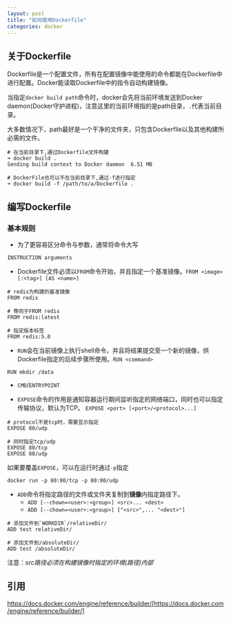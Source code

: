 ```yaml
---
layout: post
title: "如何使用Dockerfile"
categories: docker
---
```


## 关于Dockerfile
Dockerfile是一个配置文件，所有在配置镜像中能使用的命令都能在Dockerfile中进行配置。Docker能读取Dockerfile中的指令自动构建镜像。

当指定`docker build path`命令时，docker会先将当前环境发送到Docker daemon(Docker守护进程)，注意这里的当前环境指的是path目录，`.`代表当前目录。

大多数情况下，path最好是一个干净的文件夹，只包含Dockerfile以及其他构建所必需的文件。


```shell
# 在当前目录下,通过Dockerfile文件构建
➜ docker build .
Sending build context to Docker daemon  6.51 MB

# DockerFile也可以不在当前目录下,通过-f进行指定
➜ docker build -f /path/to/a/Dockerfile .
```


## 编写Dockerfile

### 基本规则
* 为了更容易区分命令与参数，通常将命令大写
```shell
INSTRUCTION arguments
```

* Dockerfile文件必须以`FROM`命令开始，并且指定一个基准镜像。`FROM <image>[:<tag>] [AS <name>]`
```shell
# redis为构建的基准镜像
FROM redis

# 等同于FROM redis
FROM redis:latest

# 指定版本标签
FROM redis:5.0
```

* `RUN`会在当前镜像上执行shell命令，并且将结果提交至一个新的镜像，供Dockerfile指定的后续步骤所使用。`RUN <command>`
```shell
RUN mkdir /data
```

* `CMD`/`ENTRYPOINT`


* `EXPOSE`命令的作用是通知容器运行期间监听指定的网络端口，同时也可以指定传输协议，默认为TCP。
`EXPOSE <port> [<port>/<protocol>...]`

```shell
# protocol不是tcp时，需要显示指定
EXPOSE 80/udp

# 同时指定tcp/udp
EXPOSE 80/tcp
EXPOSE 80/udp
```
如果要覆盖`EXPOSE`，可以在运行时通过`-p`指定
```shell
docker run -p 80:80/tcp -p 80:80/udp
```

* `ADD`命令将指定路径的文件或文件夹复制到**镜像**内指定路径下。
	+ `ADD [--chown=<user>:<group>] <src>... <dest>`
	+ `ADD [--chown=<user>:<group>] ["<src>",... "<dest>"]`
```shell
# 添加文件到`WORKDIR`/relativeDir/
ADD test relativeDir/

# 添加文件到/absoluteDir/
ADD test /absoluteDir/
```
注意：*src路径必须在构建镜像时指定的环境(路径)内部*


## 引用

https://docs.docker.com/engine/reference/builder/[https://docs.docker.com/engine/reference/builder/]
